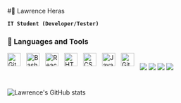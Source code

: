 #🥶  Lawrence Heras

**`IT Student (Developer/Tester)`**

### 🧰 Languages and Tools

<img align="left" alt="GitHub" width="30px" style="padding-right:10px;" src="https://cdn.jsdelivr.net/gh/devicons/devicon/icons/github/github-original.svg" />
<img align="left" alt="Bash" width="30px" style="padding-right:10px;" src="https://cdn.jsdelivr.net/gh/devicons/devicon/icons/bash/bash-original.svg" />
<img align="left" alt="React" width="30px" style="padding-right:10px;" src="https://cdn.jsdelivr.net/gh/devicons/devicon/icons/react/react-original.svg" />
<img align="left" alt="HTML" width="30px" style="padding-right:10px;" src="https://cdn.jsdelivr.net/gh/devicons/devicon/icons/html5/html5-plain.svg" />
<img align="left" alt="CSS" width="30px" style="padding-right:10px;" src="https://cdn.jsdelivr.net/gh/devicons/devicon/icons/css3/css3-plain.svg" />
<img align="left" alt="Java" width="30px" style="padding-right:10px;" src="https://cdn.jsdelivr.net/gh/devicons/devicon/icons/java/java-original.svg"/>
<img align="left" alt="Git" width="30px" style="padding-right:10px;" src="https://cdn.jsdelivr.net/gh/devicons/devicon/icons/git/git-original.svg" />

#

<img src="https://custom-icon-badges.demolab.com/badge/Mail-E61B23.svg?logo=mail"/>
<img src="https://custom-icon-badges.demolab.com/github/watchers/ast4rt3/TrapAdventure?logo=eye&style=social&logoColor=black"/>
<img src="https://custom-icon-badges.demolab.com/github/forks/ast4rt3/TrapAdventure?logo=fork&style=social&logoColor=black"/>
<img src="https://custom-icon-badges.demolab.com/github/followers/ast4rt3?logo=person-add&style=social&logoColor=black"/>

#

![Lawrence's GitHub stats](https://github-readme-stats.vercel.app/api?username=ast4rt3&show_icons=true&theme=gruvbox)
